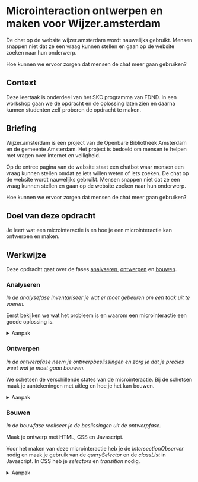# Microinteraction ontwerpen en maken voor Wijzer.amsterdam

De chat op de website wijzer.amsterdam wordt nauwelijks gebruikt. Mensen snappen niet dat ze een vraag kunnen stellen en gaan op de website zoeken naar hun onderwerp.

Hoe kunnen we ervoor zorgen dat mensen de chat meer gaan gebruiken? 


## Context

Deze leertaak is onderdeel van het SKC programma van FDND. In een workshop gaan we de opdracht en de oplossing laten zien en daarna kunnen studenten zelf proberen de opdracht te maken. 

## Briefing

Wijzer.amsterdam is een project van de Openbare Bibliotheek Amsterdam en de gemeente Amsterdam. Het project is bedoeld om mensen te helpen met vragen over internet en veiligheid.

Op de entree pagina van de website staat een chatbot waar mensen een vraag kunnen stellen omdat ze iets willen weten of iets zoeken. De chat op de website wordt nauwelijks gebruikt. Mensen snappen niet dat ze een vraag kunnen stellen en gaan op de website zoeken naar hun onderwerp.

Hoe kunnen we ervoor zorgen dat mensen de chat meer gaan gebruiken? 


## Doel van deze opdracht

Je leert wat een microinteractie is en hoe je een microinteractie kan ontwerpen en maken. 

## Werkwijze

Deze opdracht gaat over de fases [analyseren](#analyseren), [ontwerpen](#ontwerpen) en [bouwen](#bouwen).


### Analyseren
*In de analysefase inventariseer je wat er moet gebeuren om een taak uit te voeren.*

Eerst bekijken we wat het probleem is en waarom een microinteractie een goede oplossing is.
 

<details>
<summary>Aanpak</summary>

1. Open de website [wijzer.amsterdam](https://wijzer.amsterdam) en bekijk en lees alles op de entree pagina.
2. Bekijk hoe de chat werkt en wat je er mee kan doen. Probeer bijvoorbeeld "Kan ik veilig online bankzaken regelen?" en kijk wat voor antwoord je krijgt. 
3. Bedenk waarom mensen de chat niet gebruiken.

<img width="1252" alt="Entree pagina van wijzer.amsterdam" src="https://user-images.githubusercontent.com/1391509/122397757-8e47e180-cf79-11eb-9e64-92b3f3817311.png"> Entree pagina van wijzer.amsterdam"

#### Materiaal

- [wijzer.amsterdam](https://wijzer.amsterdam)


</details>

### Ontwerpen
*In de ontwerpfase neem je ontwerpbeslissingen en zorg je dat je precies weet wat je moet gaan bouwen.*

We schetsen de verschillende states van de microinteractie. Bij de schetsen maak je aantekeningen met uitleg en hoe je het kan bouwen. 
 
<details>
<summary>Aanpak</summary>

1. Bekijk de website van [Dmytro Svarytsevych](https://www.webdesignerdepot.com/2015/07/7-secrets-for-enhancing-ux-with-micro-interactions/) over microinteractions en kijk of er voorbeelden staan die je voor deze opdracht kan gebruiken. 
2. Schets de entree pagina van wijzer.amsterdam 
3. Schets verschillende states van de microinteractie, schrijf de uitleg en de rule, trigger en feedback op. 
4. Schrijf bij de verschillende states welke html, css en/of javascript je nodig hebt om de micorinteractie te maken. 
  
![image](https://user-images.githubusercontent.com/1391509/122399091-c8fe4980-cf7a-11eb-85a5-3ae754f897b8.png)

![image](https://user-images.githubusercontent.com/1391509/122399187-d9aebf80-cf7a-11eb-8b29-7e9734c1c5e5.png)

![image](https://user-images.githubusercontent.com/1391509/122399235-e59a8180-cf7a-11eb-986c-3ac4760a6fb1.png)


#### Materiaal

- [7 secrets for enhancing UX with microinteractions van Dmytro Svarytsevych](https://www.webdesignerdepot.com/2015/07/7-secrets-for-enhancing-ux-with-micro-interactions/)
- [What is a microinteraction?](https://microinteractions.com/what-is-a-microinteraction/)
- [An introduction to microinteractions](https://www.youtube.com/watch?v=EN7nu8hrcN4m)

</details>


### Bouwen
*In de bouwfase realiseer je de beslissingen uit de ontwerpfase.*

Maak je ontwerp met HTML, CSS en Javascript. 

Voor het maken van deze microinteractie heb je de _IntersectionObserver_ nodig en maak je gebruik van de _querySelector_ en de _classList_ in Javascript. In CSS heb je _selectors_ en _transition_ nodig. 

<details>
<summary>Aanpak</summary>

#### Materiaal

- [Hey designers, if you only know one thing about JavaScript, this is what I would recommend](https://css-tricks.com/video-screencasts/150-hey-designers-know-one-thing-javascript-recommend/)

</details>

